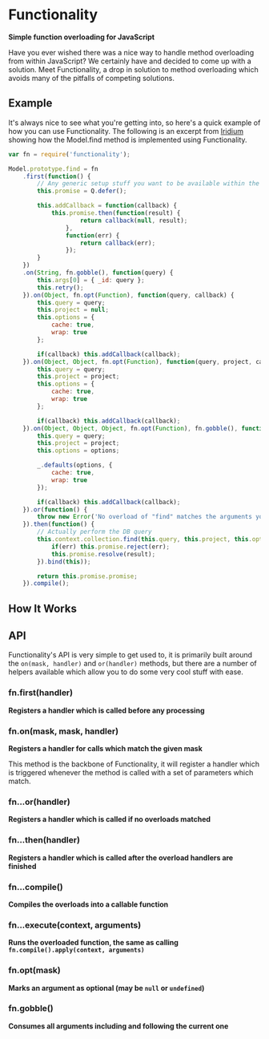 # Functionality
**Simple function overloading for JavaScript**

Have you ever wished there was a nice way to handle method overloading from within JavaScript? We certainly have
and decided to come up with a solution. Meet Functionality, a drop in solution to method overloading which avoids
many of the pitfalls of competing solutions.

## Example
It's always nice to see what you're getting into, so here's a quick example of how you can use Functionality.
The following is an excerpt from [Iridium](https://github.com/SierraSoftworks/Iridium) showing how the Model.find
method is implemented using Functionality.

```js
var fn = require('functionality');

Model.prototype.find = fn
	.first(function() {
		// Any generic setup stuff you want to be available within the handlers
		this.promise = Q.defer();

		this.addCallback = function(callback) {
			this.promise.then(function(result) { 
					return callback(null, result); 
				}, 
				function(err) { 
					return callback(err); 
				});
		}
	})
	.on(String, fn.gobble(), function(query) {
		this.args[0] = { _id: query };
		this.retry();
	}).on(Object, fn.opt(Function), function(query, callback) {
		this.query = query;
		this.project = null;
		this.options = {
			cache: true,
			wrap: true
		};

		if(callback) this.addCallback(callback);
	}).on(Object, Object, fn.opt(Function), function(query, project, callback) {
		this.query = query;
		this.project = project;
		this.options = {
			cache: true,
			wrap: true
		};

		if(callback) this.addCallback(callback);
	}).on(Object, Object, Object, fn.opt(Function), fn.gobble(), function(query, project, options, callback) {
		this.query = query;
		this.project = project;
		this.options = options;

		_.defaults(options, {
			cache: true,
			wrap: true
		});

		if(callback) this.addCallback(callback);
	}).or(function() {
		throw new Error('No overload of "find" matches the arguments you provided');
	}).then(function() {
		// Actually perform the DB query
		this.context.collection.find(this.query, this.project, this.options, (function(err, result) {
			if(err) this.promise.reject(err);
			this.promise.resolve(result);
		}).bind(this));

		return this.promise.promise;
	}).compile();
```

## How It Works


## API
Functionality's API is very simple to get used to, it is primarily built around the `on(mask, handler)` and `or(handler)` methods, but there
are a number of helpers available which allow you to do some very cool stuff with ease.

### fn.first(handler)
**Registers a handler which is called before any processing**



### fn.on(mask, mask, handler)
**Registers a handler for calls which match the given mask**

This method is the backbone of Functionality, it will register a handler which is triggered whenever the method is called with a set of parameters which match.

### fn...or(handler)
**Registers a handler which is called if no overloads matched**



### fn...then(handler)
**Registers a handler which is called after the overload handlers are finished**



### fn...compile()
**Compiles the overloads into a callable function**



### fn...execute(context, arguments)
**Runs the overloaded function, the same as calling `fn.compile().apply(context, arguments)`**



### fn.opt(mask)
**Marks an argument as optional (may be `null` or `undefined`)**



### fn.gobble()
**Consumes all arguments including and following the current one**